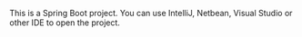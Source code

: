 This is a Spring Boot project.  You can use IntelliJ, Netbean, Visual Studio or other IDE to open the project.
